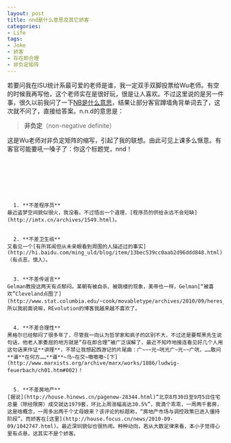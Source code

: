 ```yaml
---
layout: post
title: nnd是什么意思及其它娇客
categories:
- Life
tags:
- Joke
- 娇客
- 存在即合理
- 非负定矩阵
---
```


若要问我在ISU统计系最可爱的老师是谁，我一定双手双脚投票给Wu老师。有空的时候我再写他，这个老师实在是很好玩，很是让人喜欢。不过这里说的是另一件事，很久以前我问了一下[NB是什么意思](http://yihui.name/cn/2008/01/what-does-nb-mean/)，结果让部分客官蹲墙角背单词去了，这次就不问了，直接给答案。n.n.d的意思是：


> **非负定**（non-negative definite）


这是Wu老师对非负定矩阵的缩写，引起了我的联想。由此可见上课多么惬意。有客官可能要吼一嗓子了：你这个标题党，nnd！


~~~~~~~~~~~~~~~~~~~~~~娇客“不差XXX”系列分割线~~~~~~~~~~~~~~~~~~~~~~






	
  1. **不差程序员**
最近盗梦空间貌似很火，我没看。不过悟出一个道理，[程序员的供给永远不会短缺](http://imtx.cn/archives/1549.html)。

	
  2. **不差卫生纸**
又看见一个[有所耳闻但从未亲眼看到周围的人描述过的事实](http://hi.baidu.com/ming_uld/blog/item/13bec539cc0aab2d96ddd848.html)（有点恶，慎入）。

	
  3. **不差传谣言**
Gelman教授这两天有点郁闷。某朝有被自杀、被跳楼的现象，美帝也一样，Gelman[“被喜欢”Cleveland点图了](http://www.stat.columbia.edu/~cook/movabletype/archives/2010/09/heres_how_rumor.html)。所以我前面说嘛，REvolution的博客我越来越不喜欢了。

	
  4. **不差合理性**
黑格尔已经郁闷了很多年了，尽管我一向认为哲学家和疯子的区别不大，不过还是要帮黑先生说句话，他老人家委屈的地方就是“存在即合理”被广泛误解了，最近不知咋地接连看见好几个人用这句话来作证**讲理**，不禁让我想起西游记的片尾曲：广~~~光~咣光广~光~~广咣，……敢问**谱**在何方……**谱**~乌~在交~嗷嗷嗷~[下](http://www.marxists.org/archive/marx/works/1886/ludwig-feuerbach/ch01.htm#002)！

	
  5. **不差房地产**
[据说](http://house.hinews.cn/pagenew-28344.html)“北京8月30日至9月5日住宅总量（除经限房）成交就达1979套，环比上周涨幅高达30.5%”，我滴个乖乖，一周两千套房，这是啥概念，一周多出两千个丈母娘来？该评论的标题称，“房地产市场与调控政策已进入僵持阶段”。而娇客在[这里](http://house.focus.cn/news/2010-09-09/1042747.html)。最近深圳貌似也很热闹。种种动向，若从大数定律来看，本小子觉得心里有点悬，这其实不是个娇客。


